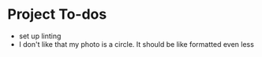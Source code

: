 # Project To-dos
- set up linting
- I don't like that my photo is a circle. It should be like formatted even less

